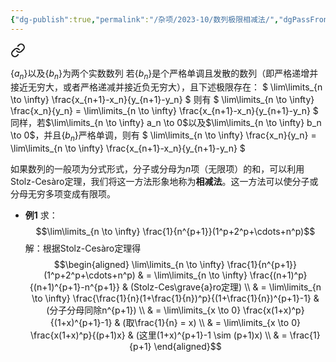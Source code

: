 ```yaml
---
{"dg-publish":true,"permalink":"/杂项/2023-10/数列极限相减法/","dgPassFrontmatter":true}
---
```



<div class="transclusion internal-embed is-loaded"><a class="markdown-embed-link" href="//2023-10/stolz-cesaro/" aria-label="Open link"><svg xmlns="http://www.w3.org/2000/svg" width="24" height="24" viewBox="0 0 24 24" fill="none" stroke="currentColor" stroke-width="2" stroke-linecap="round" stroke-linejoin="round" class="svg-icon lucide-link"><path d="M10 13a5 5 0 0 0 7.54.54l3-3a5 5 0 0 0-7.07-7.07l-1.72 1.71"></path><path d="M14 11a5 5 0 0 0-7.54-.54l-3 3a5 5 0 0 0 7.07 7.07l1.71-1.71"></path></svg></a><div class="markdown-embed">




$\{a_n\}$以及$\{b_n\}$为两个实数数列
若$\{b_n\}$是个严格单调且发散的数列（即严格递增并接近无穷大，或者严格递减并接近负无穷大），且下述极限存在：
$
\lim\limits_{n \to \infty} \frac{x_{n+1}-x_n}{y_{n+1}-y_n}
$
则有
$
\lim\limits_{n \to \infty} \frac{x_n}{y_n} = 
\lim\limits_{n \to \infty} \frac{x_{n+1}-x_n}{y_{n+1}-y_n}
$
同样，若$\lim\limits_{n \to \infty} a_n \to 0$以及$\lim\limits_{n \to \infty} b_n \to 0$，并且$\{b_n\}$严格单调，则有
$
\lim\limits_{n \to \infty} \frac{x_n}{y_n} = 
\lim\limits_{n \to \infty} \frac{x_{n+1}-x_n}{y_{n+1}-y_n}
$

</div></div>

如果数列的一般项为分式形式，分子或分母为$n$项（无限项）的和，可以利用Stolz-Cesàro定理，我们将这一方法形象地称为**相减法**。这一方法可以使分子或分母无穷多项变成有限项。
- **例1**
	求：
	$$\lim\limits_{n \to \infty} \frac{1}{n^{p+1}}(1^p+2^p+\cdots+n^p)$$
	解：根据Stolz-Cesàro定理得
	$$\begin{aligned}
	\lim\limits_{n \to \infty} \frac{1}{n^{p+1}}(1^p+2^p+\cdots+n^p) & 
	= \lim\limits_{n \to \infty} \frac{(n+1)^p}{(n+1)^{p+1}-n^{p+1}} & 
	(Stolz-Ces\grave{a}ro定理) \\
	& = \lim\limits_{n \to \infty} \frac{\frac{1}{n}(1+\frac{1}{n})^p}{(1+\frac{1}{n})^{p+1}-1} & 
	(分子分母同除n^{p+1}) \\
	& = \lim\limits_{x \to 0} \frac{x(1+x)^p}{(1+x)^{p+1}-1} & 
	(取\frac{1}{n} = x) \\
	& = \lim\limits_{x \to 0} \frac{x(1+x)^p}{(p+1)x} &
	(这里(1+x)^{p+1}-1 \sim (p+1)x) \\
	& = \frac{1}{p+1}
	\end{aligned}$$